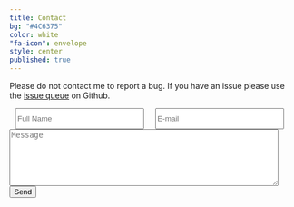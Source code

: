 ```yaml
---
title: Contact
bg: "#4C6375"
color: white
"fa-icon": envelope
style: center
published: true
---
```


Please do not contact me to report a bug. If you have an issue please use the [issue queue](https://github.com/thrill/framework/issues) on Github.

<div class="col-sm-12  well">
  <form method="POST" action="//forms.brace.io/{{site.data.setting.email}}">
    <input placeholder="Full Name" type="text" name="name" required style=" width: 45%;   float: left;   margin-left:10px; margin-right:10px; height:37px;">
    <input placeholder="E-mail" type="email" name="_replyto" required style=" width: 45%;   float: left;   margin-left:10px; margin-right:10px; height:37px;"><br />
    <textarea placeholder="Message" name="message" required style=" height: 100px;  width: 94%;"></textarea>
    <input type="submit" value="Send">
  </form>
</div>
